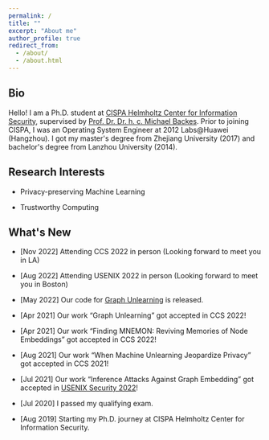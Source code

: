 ```yaml
---
permalink: /
title: ""
excerpt: "About me"
author_profile: true
redirect_from: 
  - /about/
  - /about.html
---
```


## Bio

Hello! I am a Ph.D. student at [CISPA Helmholtz Center for Information Security](http://cispa.de/), supervised by [Prof. Dr. Dr. h. c. Michael Backes](https://cispa.de/people/backes/). Prior to joining CISPA, I was an Operating System Engineer at 2012 Labs@Huawei (Hangzhou). I got my master's degree from Zhejiang University (2017) and bachelor's degree from Lanzhou University (2014).

## Research Interests

- Privacy-preserving Machine Learning

- Trustworthy Computing


## What's New
- [Nov 2022] Attending CCS 2022 in person (Looking forward to meet you in LA)
  
- [Aug 2022] Attending USENIX 2022 in person (Looking forward to meet you in Boston)
  
- [May 2022] Our code for [Graph Unlearning](https://github.com/MinChen00/Graph-Unlearning.git) is released.

- [Apr 2021] Our work “Graph Unlearning” got accepted in CCS 2022!

- [Apr 2021] Our work “Finding MNEMON: Reviving Memories of Node Embeddings” got accepted in CCS 2022!

<!-- - [Jan 2022] Our code for [When Machine Unlearning Jeopardizes Privacy](https://github.com/MinChen00/UnlearningLeaks) is released. -->

- [Aug 2021] Our work “When Machine Unlearning Jeopardize Privacy” got accepted in CCS 2021!

- [Jul 2021] Our work “Inference Attacks Against Graph Embedding” got accepted in [USENIX Security 2022](https://www.usenix.org/conference/usenixsecurity22)!

<!-- - [Mar 2021] Our Technical report titled [Graph Unlearning](https://arxiv.org/abs/2103.14991) is online now. -->

- [Jul 2020] I passed my qualifying exam.

<!-- - [May 2020] Our Technical report titled [When Machine Unlearning Jeopardizes Privacy](https://arxiv.org/abs/2005.02205) is online now. -->

- [Aug 2019] Starting my Ph.D. journey at CISPA Helmholtz Center for Information Security.